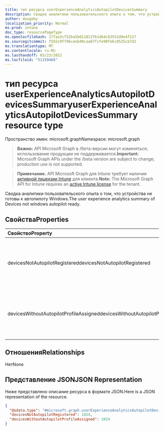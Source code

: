 ```yaml
---
title: тип ресурса userExperienceAnalyticsAutopilotDevicesSummary
description: Сводка аналитики пользовательского опыта о том, что устройства не готовы к автопилоту Windows.
author: dougeby
localization_priority: Normal
ms.prod: intune
doc_type: resourcePageType
ms.openlocfilehash: 27faa3cf52ba5b0118137b1d64c63552d9e4f127
ms.sourcegitcommit: f592c9ff96ceeb40caa67fcfe90fe6c8525cb7d2
ms.translationtype: MT
ms.contentlocale: ru-RU
ms.lasthandoff: 03/23/2021
ms.locfileid: "51159468"
---
```

# <a name="userexperienceanalyticsautopilotdevicessummary-resource-type"></a><span data-ttu-id="6b730-103">тип ресурса userExperienceAnalyticsAutopilotDevicesSummary</span><span class="sxs-lookup"><span data-stu-id="6b730-103">userExperienceAnalyticsAutopilotDevicesSummary resource type</span></span>

<span data-ttu-id="6b730-104">Пространство имен: microsoft.graph</span><span class="sxs-lookup"><span data-stu-id="6b730-104">Namespace: microsoft.graph</span></span>

> <span data-ttu-id="6b730-105">**Важно:** API Microsoft Graph в /бета-версии могут изменяться; использование продукции не поддерживается.</span><span class="sxs-lookup"><span data-stu-id="6b730-105">**Important:** Microsoft Graph APIs under the /beta version are subject to change; production use is not supported.</span></span>

> <span data-ttu-id="6b730-106">**Примечание.** API Microsoft Graph для Intune требует наличия [активной лицензии Intune](https://go.microsoft.com/fwlink/?linkid=839381) для клиента.</span><span class="sxs-lookup"><span data-stu-id="6b730-106">**Note:** The Microsoft Graph API for Intune requires an [active Intune license](https://go.microsoft.com/fwlink/?linkid=839381) for the tenant.</span></span>

<span data-ttu-id="6b730-107">Сводка аналитики пользовательского опыта о том, что устройства не готовы к автопилоту Windows.</span><span class="sxs-lookup"><span data-stu-id="6b730-107">The user experience analytics summary of Devices not windows autopilot ready.</span></span>

## <a name="properties"></a><span data-ttu-id="6b730-108">Свойства</span><span class="sxs-lookup"><span data-stu-id="6b730-108">Properties</span></span>
|<span data-ttu-id="6b730-109">Свойство</span><span class="sxs-lookup"><span data-stu-id="6b730-109">Property</span></span>|<span data-ttu-id="6b730-110">Тип</span><span class="sxs-lookup"><span data-stu-id="6b730-110">Type</span></span>|<span data-ttu-id="6b730-111">Описание</span><span class="sxs-lookup"><span data-stu-id="6b730-111">Description</span></span>|
|:---|:---|:---|
|<span data-ttu-id="6b730-112">devicesNotAutopilotRegistered</span><span class="sxs-lookup"><span data-stu-id="6b730-112">devicesNotAutopilotRegistered</span></span>|<span data-ttu-id="6b730-113">Int32</span><span class="sxs-lookup"><span data-stu-id="6b730-113">Int32</span></span>|<span data-ttu-id="6b730-114">Количество устройств intune, которые не зарегистрированы автопилотом.</span><span class="sxs-lookup"><span data-stu-id="6b730-114">The count of intune devices that are not autopilot registerd.</span></span>|
|<span data-ttu-id="6b730-115">devicesWithoutAutopilotProfileAssigned</span><span class="sxs-lookup"><span data-stu-id="6b730-115">devicesWithoutAutopilotProfileAssigned</span></span>|<span data-ttu-id="6b730-116">Int32</span><span class="sxs-lookup"><span data-stu-id="6b730-116">Int32</span></span>|<span data-ttu-id="6b730-117">Количество устройств intune, не назначенное профилем автопилота.</span><span class="sxs-lookup"><span data-stu-id="6b730-117">The count of intune devices not autopilot profile assigned.</span></span>|

## <a name="relationships"></a><span data-ttu-id="6b730-118">Отношения</span><span class="sxs-lookup"><span data-stu-id="6b730-118">Relationships</span></span>
<span data-ttu-id="6b730-119">Нет</span><span class="sxs-lookup"><span data-stu-id="6b730-119">None</span></span>

## <a name="json-representation"></a><span data-ttu-id="6b730-120">Представление JSON</span><span class="sxs-lookup"><span data-stu-id="6b730-120">JSON Representation</span></span>
<span data-ttu-id="6b730-121">Ниже представлено описание ресурса в формате JSON.</span><span class="sxs-lookup"><span data-stu-id="6b730-121">Here is a JSON representation of the resource.</span></span>
<!-- {
  "blockType": "resource",
  "@odata.type": "microsoft.graph.userExperienceAnalyticsAutopilotDevicesSummary"
}
-->
``` json
{
  "@odata.type": "#microsoft.graph.userExperienceAnalyticsAutopilotDevicesSummary",
  "devicesNotAutopilotRegistered": 1024,
  "devicesWithoutAutopilotProfileAssigned": 1024
}
```




